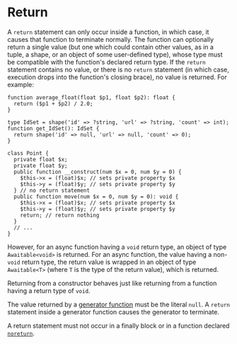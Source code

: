 # Return

A `return` statement can only occur inside a function, in which case, it causes that function to terminate normally.  The function can
optionally return a single value (but one which could contain other values, as in a tuple, a shape, or an object of some user-defined
type), whose type must be compatible with the function's declared return type.  If the `return` statement contains no value, or there
is no `return` statement (in which case, execution drops into the function's closing brace), no value is returned.  For example:

```hack
function average_float(float $p1, float $p2): float {
  return ($p1 + $p2) / 2.0;
}

type IdSet = shape('id' => ?string, 'url' => ?string, 'count' => int);
function get_IdSet(): IdSet {
  return shape('id' => null, 'url' => null, 'count' => 0);
}

class Point {
  private float $x;
  private float $y;
  public function __construct(num $x = 0, num $y = 0) {
    $this->x = (float)$x; // sets private property $x
    $this->y = (float)$y; // sets private property $y
  } // no return statement
  public function move(num $x = 0, num $y = 0): void {
    $this->x = (float)$x; // sets private property $x
    $this->y = (float)$y; // sets private property $y
    return; // return nothing
  }
  // ...
}
```

However, for an async function having a `void` return type, an object of type `Awaitable<void>` is returned.  For an async function,
the value having a non-`void` return type, the return value is wrapped in an object of type `Awaitable<T>` (where `T` is the type of
the return value), which is returned.

Returning from a constructor behaves just like returning from a function having a return type of `void`.

The value returned by a [generator function](/docs/hack/expressions-and-operators/yield) must be the literal `null`.  A `return` statement
inside a generator function causes the generator to terminate.

A return statement must not occur in a finally block or in a function declared [`noreturn`](/docs/hack/built-in-types/noreturn).
